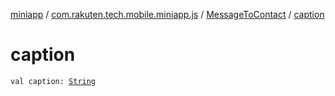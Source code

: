 [miniapp](../../index.md) / [com.rakuten.tech.mobile.miniapp.js](../index.md) / [MessageToContact](index.md) / [caption](./caption.md)

# caption

`val caption: `[`String`](https://kotlinlang.org/api/latest/jvm/stdlib/kotlin/-string/index.html)